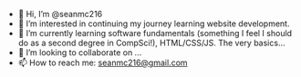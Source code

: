 - 👋 Hi, I’m @seanmc216
- 👀 I’m interested in continuing my journey learning website development. 
- 🌱 I’m currently learning software fundamentals (something I feel I should do as a second degree in CompSci!), HTML/CSS/JS. The very basics...
- 💞️ I’m looking to collaborate on ...
- 📫 How to reach me: seanmc216@gmail.com

<!---
seanmc216/seanmc216 is a ✨ special ✨ repository because its `README.md` (this file) appears on your GitHub profile.
You can click the Preview link to take a look at your changes.
--->
